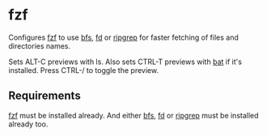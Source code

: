 fzf
===

Configures [fzf] to use [bfs], [fd] or [ripgrep] for faster fetching of files and
directories names.

Sets ALT-C previews with ls. Also sets CTRL-T previews with [bat] if it's
installed. Press CTRL-/ to toggle the preview.

Requirements
------------

[fzf] must be installed already. And either [bfs], [fd] or [ripgrep] must be installed
already too.

[fzf]: https://github.com/junegunn/fzf
[bfs]: https://github.com/tavianator/bfs
[fd]: https://github.com/sharkdp/fd
[ripgrep]: https://github.com/BurntSushi/ripgrep
[bat]: https://github.com/sharkdp/bat
